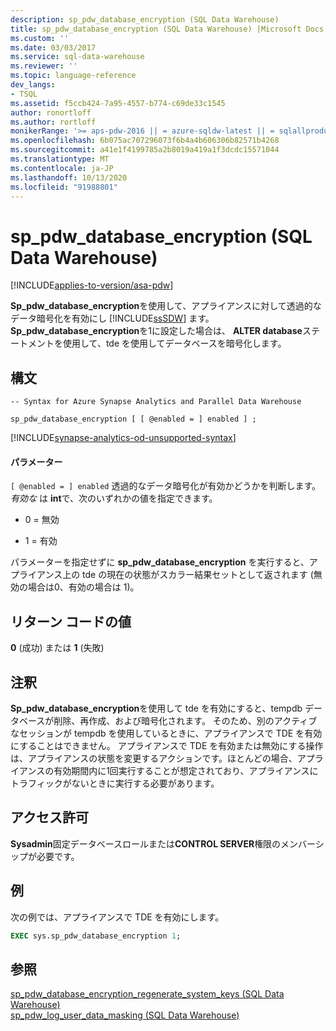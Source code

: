 ```yaml
---
description: sp_pdw_database_encryption (SQL Data Warehouse)
title: sp_pdw_database_encryption (SQL Data Warehouse) |Microsoft Docs
ms.custom: ''
ms.date: 03/03/2017
ms.service: sql-data-warehouse
ms.reviewer: ''
ms.topic: language-reference
dev_langs:
- TSQL
ms.assetid: f5ccb424-7a95-4557-b774-c69de33c1545
author: ronortloff
ms.author: rortloff
monikerRange: '>= aps-pdw-2016 || = azure-sqldw-latest || = sqlallproducts-allversions'
ms.openlocfilehash: 6b075ac707296073f6b4a4b606306b82571b4268
ms.sourcegitcommit: a41e1f4199785a2b8019a419a1f3dcdc15571044
ms.translationtype: MT
ms.contentlocale: ja-JP
ms.lasthandoff: 10/13/2020
ms.locfileid: "91988801"
---
```

# <a name="sp_pdw_database_encryption-sql-data-warehouse"></a>sp_pdw_database_encryption (SQL Data Warehouse)
[!INCLUDE[applies-to-version/asa-pdw](../../includes/applies-to-version/asa-pdw.md)]

  **Sp_pdw_database_encryption**を使用して、アプライアンスに対して透過的なデータ暗号化を有効にし [!INCLUDE[ssSDW](../../includes/sssdw-md.md)] ます。 **Sp_pdw_database_encryption**を1に設定した場合は、 **ALTER database**ステートメントを使用して、tde を使用してデータベースを暗号化します。  
  
## <a name="syntax"></a>構文  
  
```syntaxsql  
-- Syntax for Azure Synapse Analytics and Parallel Data Warehouse  
  
sp_pdw_database_encryption [ [ @enabled = ] enabled ] ;  
```  

[!INCLUDE[synapse-analytics-od-unsupported-syntax](../../includes/synapse-analytics-od-unsupported-syntax.md)]

#### <a name="parameters"></a>パラメーター  
`[ @enabled = ] enabled` 透過的なデータ暗号化が有効かどうかを判断します。 *有効な* は **int**で、次のいずれかの値を指定できます。  
  
-   0 = 無効  
  
-   1 = 有効  
  
 パラメーターを指定せずに **sp_pdw_database_encryption** を実行すると、アプライアンス上の tde の現在の状態がスカラー結果セットとして返されます (無効の場合は0、有効の場合は 1)。  
  
## <a name="return-code-values"></a>リターン コードの値  
 **0** (成功) または **1** (失敗)  
  
## <a name="remarks"></a>注釈  
 **Sp_pdw_database_encryption**を使用して tde を有効にすると、tempdb データベースが削除、再作成、および暗号化されます。 そのため、別のアクティブなセッションが tempdb を使用しているときに、アプライアンスで TDE を有効にすることはできません。 アプライアンスで TDE を有効または無効にする操作は、アプライアンスの状態を変更するアクションです。ほとんどの場合、アプライアンスの有効期間内に1回実行することが想定されており、アプライアンスにトラフィックがないときに実行する必要があります。  
  
## <a name="permissions"></a>アクセス許可  
 **Sysadmin**固定データベースロールまたは**CONTROL SERVER**権限のメンバーシップが必要です。  
  
## <a name="example"></a>例  
 次の例では、アプライアンスで TDE を有効にします。  
  
```sql  
EXEC sys.sp_pdw_database_encryption 1;  
```  
  
## <a name="see-also"></a>参照  
 [sp_pdw_database_encryption_regenerate_system_keys &#40;SQL Data Warehouse&#41;](../../relational-databases/system-stored-procedures/sp-pdw-database-encryption-regenerate-system-keys-sql-data-warehouse.md)   
 [sp_pdw_log_user_data_masking &#40;SQL Data Warehouse&#41;](../../relational-databases/system-stored-procedures/sp-pdw-log-user-data-masking-sql-data-warehouse.md)  
  
  
